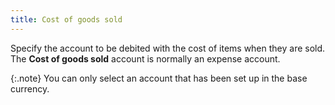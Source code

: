 ```yaml
---
title: Cost of goods sold
---
```



Specify the account to be debited with the cost of items when they are  sold. The **Cost of goods sold** account  is normally an expense account.


{:.note}
You can only select an account that has been  set up in the base currency.

